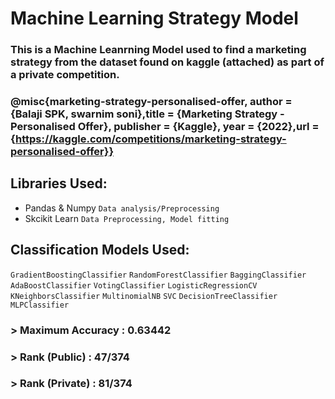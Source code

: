 # Machine Learning Strategy Model
### This is a Machine Leanrning Model used to find a marketing strategy from the dataset found on kaggle (attached) as part of a private competition.
### @misc{marketing-strategy-personalised-offer, author = {Balaji SPK, swarnim soni},title = {Marketing Strategy - Personalised Offer}, publisher = {Kaggle}, year = {2022},url = {https://kaggle.com/competitions/marketing-strategy-personalised-offer}}
## Libraries Used:
  * Pandas & Numpy `Data analysis/Preprocessing`
  * Skcikit Learn `Data Preprocessing, Model fitting `
## Classification Models Used:
  `GradientBoostingClassifier` `RandomForestClassifier` `BaggingClassifier` `AdaBoostClassifier` `VotingClassifier` `LogisticRegressionCV` `KNeighborsClassifier` `MultinomialNB` `SVC` `DecisionTreeClassifier` `MLPClassifier`
 ### > Maximum Accuracy : 0.63442
 ### > Rank (Public) : 47/374
 ### > Rank (Private) : 81/374
